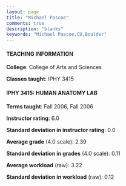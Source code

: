 ```yaml
---
layout: page
title: "Michael Pascoe" 
comments: true
description: "blanks"
keywords: "Michael Pascoe,CU,Boulder"
---
```

<head>
<script src="https://ajax.googleapis.com/ajax/libs/jquery/2.1.3/jquery.min.js"></script>
<script src="https://dl.dropboxusercontent.com/s/pc42nxpaw1ea4o9/highcharts.js?dl=0"></script>
<!-- <script src="../assets/js/highcharts.js"></script> -->
<style type="text/css">@font-face {
	font-family: "Bebas Neue";
	src: url(https://www.filehosting.org/file/details/544349/BebasNeue Regular.otf) format("opentype");
	}
	h1.Bebas { 
		font-family: "Bebas Neue", Verdana, Tahoma;
	}
</style>
</head>
	   
#### TEACHING INFORMATION

**College**: College of Arts and Sciences

**Classes taught**: IPHY 3415

#### IPHY 3415: HUMAN ANATOMY LAB

**Terms taught**: Fall 2006, Fall 2006

**Instructor rating**: 6.0

**Standard deviation in instructor rating**: 0.0

**Average grade** (4.0 scale): 2.39

**Standard deviation in grades** (4.0 scale): 0.11

**Average workload** (raw): 3.22

**Standard deviation in workload** (raw): 0.12

